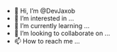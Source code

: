 - 👋 Hi, I’m @DevJaxob
- 👀 I’m interested in ...
- 🌱 I’m currently learning ...
- 💞️ I’m looking to collaborate on ...
- 📫 How to reach me ...

<!---
DevJaxob/DevJaxob is a ✨ special ✨ repository because its `README.md` (this file) appears on your GitHub profile.
You can click the Preview link to take a look at your changes.
--->
